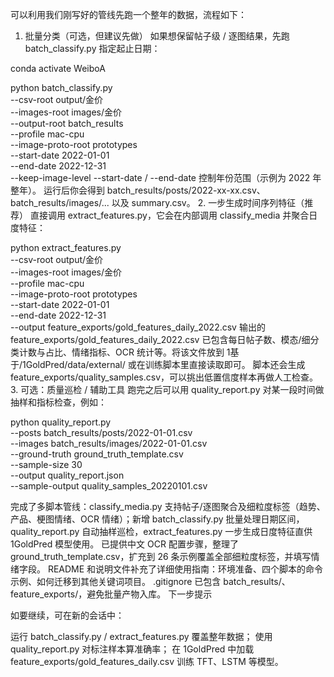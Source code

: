 可以利用我们刚写好的管线先跑一个整年的数据，流程如下：

1. 批量分类（可选，但建议先做）
如果想保留帖子级 / 逐图结果，先跑 batch_classify.py 指定起止日期：

conda activate WeiboA

python batch_classify.py \
    --csv-root output/金价 \
    --images-root images/金价 \
    --output-root batch_results \
    --profile mac-cpu \
    --image-proto-root prototypes \
    --start-date 2022-01-01 \
    --end-date   2022-12-31 \
    --keep-image-level
--start-date / --end-date 控制年份范围（示例为 2022 年整年）。
运行后你会得到 batch_results/posts/2022-xx-xx.csv、batch_results/images/... 以及 summary.csv。
2. 一步生成时间序列特征（推荐）
直接调用 extract_features.py，它会在内部调用 classify_media 并聚合日度特征：

python extract_features.py \
    --csv-root output/金价 \
    --images-root images/金价 \
    --profile mac-cpu \
    --image-proto-root prototypes \
    --start-date 2022-01-01 \
    --end-date   2022-12-31 \
    --output feature_exports/gold_features_daily_2022.csv
输出的 feature_exports/gold_features_daily_2022.csv 已包含每日帖子数、模态/细分类计数与占比、情绪指标、OCR 统计等。将该文件放到 1基于/1GoldPred/data/external/ 或在训练脚本里直接读取即可。
脚本还会生成 feature_exports/quality_samples.csv，可以挑出低置信度样本再做人工检查。
3. 可选：质量巡检 / 辅助工具
跑完之后可以用 quality_report.py 对某一段时间做抽样和指标检查，例如：

python quality_report.py \
    --posts batch_results/posts/2022-01-01.csv \
    --images batch_results/images/2022-01-01.csv \
    --ground-truth ground_truth_template.csv \
    --sample-size 30 \
    --output quality_report.json \
    --sample-output quality_samples_20220101.csv

完成了多脚本管线：classify_media.py 支持帖子/逐图聚合及细粒度标签（趋势、产品、梗图情绪、OCR 情绪）；新增 batch_classify.py 批量处理日期区间，quality_report.py 自动抽样巡检，extract_features.py 一步生成日度特征直供 1GoldPred 模型使用。
已提供中文 OCR 配置步骤，整理了 ground_truth_template.csv，扩充到 26 条示例覆盖全部细粒度标签，并填写情绪字段。
README 和说明文件补充了详细使用指南：环境准备、四个脚本的命令示例、如何迁移到其他关键词项目。
.gitignore 已包含 batch_results/、feature_exports/，避免批量产物入库。
下一步提示

如要继续，可在新的会话中：

运行 batch_classify.py / extract_features.py 覆盖整年数据；
使用 quality_report.py 对标注样本算准确率；
在 1GoldPred 中加载 feature_exports/gold_features_daily.csv 训练 TFT、LSTM 等模型。